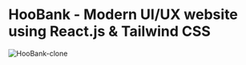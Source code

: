# HooBank - Modern UI/UX website using React.js & Tailwind CSS

![HooBank-clone](https://user-images.githubusercontent.com/51871002/188650827-ebaca854-4fa3-4a96-8e16-9a5d6f09cea9.PNG)
